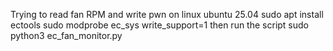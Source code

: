 Trying to read fan RPM and write pwn on linux ubuntu 25.04
sudo apt install ectools
sudo modprobe ec_sys write_support=1
then run the script 
sudo python3 ec_fan_monitor.py
